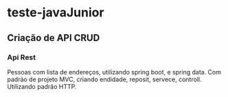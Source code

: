 # teste-javaJunior

## Criação de API CRUD

### Api Rest
Pessoas com lista de endereços, utilizando spring boot, e spring data. Com padrão de projeto MVC, criando endidade, reposit, servece, controll. Utilizando padrão HTTP.
